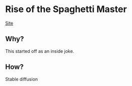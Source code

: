 # Rise of the Spaghetti Master

[Site](http://rise-of-the-spaghetti-master.vercel.app/)

## Why?

This started off as an inside joke.

## How?

Stable diffusion
